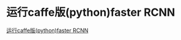 # 运行caffe版(python)faster RCNN
[运行caffe版(python)faster RCNN](https://aiwithcloud.com/2021/03/24/%e8%bf%90%e8%a1%8ccaffe%e7%89%88pythonfaster-rcnn/)